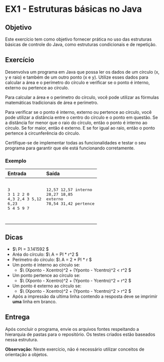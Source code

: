 # EX1 - Estruturas básicas no Java

## Objetivo
Este exercício tem como objetivo fornecer prática no uso das estruturas básicas de controle do Java, como estruturas condicionais e de repetição.

## Exercício
Desenvolva um programa em Java que possa ler os dados de um círculo (x, y e raio) e também de um outro ponto (x e y). Utilize esses dados para calcular a área e o perímetro do círculo e verificar se o ponto é interno, externo ou pertence ao círculo.

Para calcular a área e o perímetro do círculo, você pode utilizar as fórmulas matemáticas tradicionais de área e perímetro.

Para verificar se o ponto é interno, externo ou pertence ao círculo, você pode utilizar a distância entre o centro do círculo e o ponto em questão. Se a distância for menor que o raio do círculo, então o ponto é interno ao círculo. Se for maior, então é externo. E se for igual ao raio, então o ponto pertence à circunferência do círculo.

Certifique-se de implementar todas as funcionalidades e testar o seu programa para garantir que ele está funcionando corretamente.

### Exemplo

| Entrada | Saída |
| :-- | :-- |
|<pre><br>3<br>3 1 2 2 0<br>4,3 2,4 3 5,12 6,23<br>5 4 5 9 7<br><pre>|<pre>12,57 12,57 interno<br>28,27 18,85 externo<br>78,54 31,42 pertence<pre>|

## Dicas
 - $\ PI = 3.141592 $
 - Aréa do círculo: $\ A = PI * r^2 $
 - Perímetro do círculo: $\ A = 2 * PI * r $
 - Um ponto é interno ao círculo se:
    - $\ (Xponto - Xcentro)^2 + (Yponto - Ycentro)^2 < r^2 $
 - Um ponto pertence ao círculo se:
    - $\ (Xponto - Xcentro)^2 + (Yponto - Ycentro)^2 = r^2 $
 - Um ponto é externo ao círculo se:
    - $\ (Xponto - Xcentro)^2 + (Yponto - Ycentro)^2 > r^2 $
 - Após a impressão da ultima linha contendo a resposta deve se imprimir **uma** linha em branco.

## Entrega
Após concluir o programa, envie os arquivos fontes respeitando a hierarquia de pastas para o repositório. Os testes criados estão baseados nessa estrutura.

**Observação:** Neste exercício, não é necessário utilizar conceitos de orientação a objetos.
